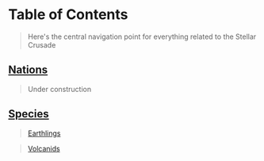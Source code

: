 #   Table of Contents

>   Here's the central navigation point for everything related to the Stellar Crusade

##  [Nations](nations/NationNavigation.md)

>   Under construction

##  [Species](species/SpeciesNavigation.md)

>   [Earthlings](species/Earthling.md)

>   [Volcanids](species/Volcanids.md)